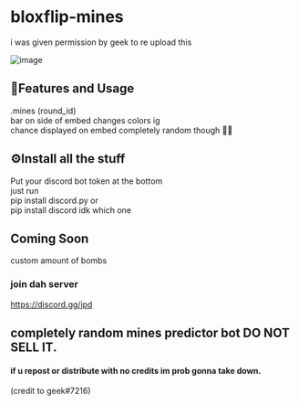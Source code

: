 # bloxflip-mines
i was given permission by geek to re upload this


![image](https://media.discordapp.net/attachments/1012142415961935872/1018222435373432922/IMG_4486.png)

## 📝Features and Usage
.mines (round_id)\
bar on side of embed changes colors ig\
chance displayed on embed completely random though 🤷‍♂️

## ⚙️Install all the stuff
Put your discord bot token at the bottom\
just run\
pip install discord.py   or\
pip install discord   idk which one

## Coming Soon
custom amount of bombs
### join dah server
https://discord.gg/jpd
## completely random mines predictor bot DO NOT SELL IT.
#### if u repost or distribute with no credits im prob gonna take down.
(credit to geek#7216)
